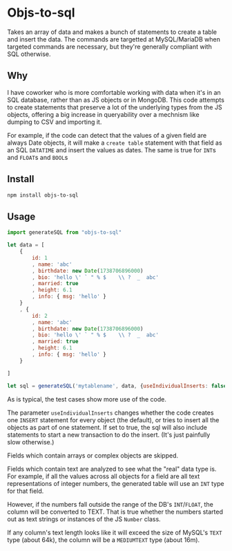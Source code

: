 # Objs-to-sql

Takes an array of data and makes a bunch of statements to create a table and insert the data.
The commands are targetted at MySQL/MariaDB when targeted commands are necessary, 
but they're generally compliant with SQL otherwise.


## Why

I have coworker who is more comfortable working with data when it's in an SQL database, rather
than as JS objects or in MongoDB. This code attempts to create statements that preserve
a lot of the underlying types from the JS objects, offering a big increase in queryability
over a mechnism like dumping to CSV and importing it.

For example, if the code can detect that the values of a given field are always Date objects,
it will make a `create table` statement with that field as an SQL `DATATIME` and insert the
values as dates. The same is true for `INT`s and `FLOAT`s and `BOOL`s


## Install

```bash
npm install objs-to-sql
```

## Usage

```js
import generateSQL from "objs-to-sql"

let data = [
	{
		id: 1
		, name: 'abc'
		, birthdate: new Date(1738706896000)
		, bio: 'hello \' ` " % $ 	\\ ?  _  abc'
		, married: true
		, height: 6.1
		, info: { msg: 'hello' }
	}
	, {
		id: 2
		, name: 'abc'
		, birthdate: new Date(1738706896000)
		, bio: 'hello \' ` " % $ 	\\ ?  _  abc'
		, married: true
		, height: 6.1
		, info: { msg: 'hello' }
	}

]

let sql = generateSQL('mytablename', data, {useIndividualInserts: false})
```

As is typical, the test cases show more use of the code.

The parameter `useIndividualInserts` changes whether the code creates one `INSERT` statement for
every object (the default), or tries to insert all the objects as part of one statement. If set to
true, the sql will also include statements to start a new transaction to do the insert. (It's just
painfully slow otherwise.)

Fields which contain arrays or complex objects are skipped.

Fields which contain text are analyzed to see what the "real" data type is. For example, if all the values
across all objects for a field are all text representations of integer numbers, the generated table will use
an `INT` type for that field.

However, if the numbers fall outside the range of the DB's `INT`/`FLOAT`, the column will be converted to TEXT.
That is true whether the numbers started out as text strings or instances of the JS `Number` class.

If any column's text length looks like it will exceed the size of MySQL's `TEXT` type (about 64k), the column
will be a `MEDIUMTEXT` type (about 16m).
